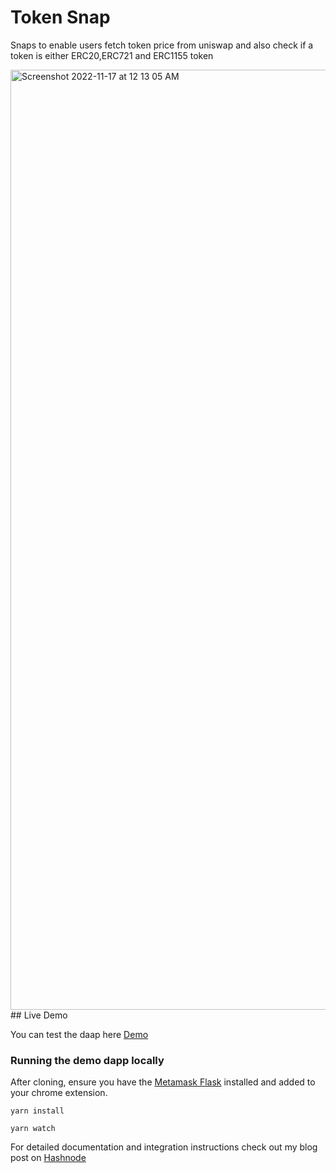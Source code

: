 
# Token Snap

Snaps to enable users fetch token price from uniswap and also check if a token is either ERC20,ERC721 and ERC1155 token

<img width="1504" alt="Screenshot 2022-11-17 at 12 13 05 AM" src="https://user-images.githubusercontent.com/52764879/202285105-98ab6126-02fe-45f5-9174-960fbf934c10.png">
## Live Demo

You can test the daap here [Demo](https://khadeeejah.github.io/token-snap)

### Running the demo dapp locally

After cloning, ensure you have the [Metamask Flask](https://metamask.io/flask/) installed and added to your chrome extension.

```shell
yarn install

yarn watch
```

For detailed documentation and integration instructions check out my blog post on [Hashnode]()
